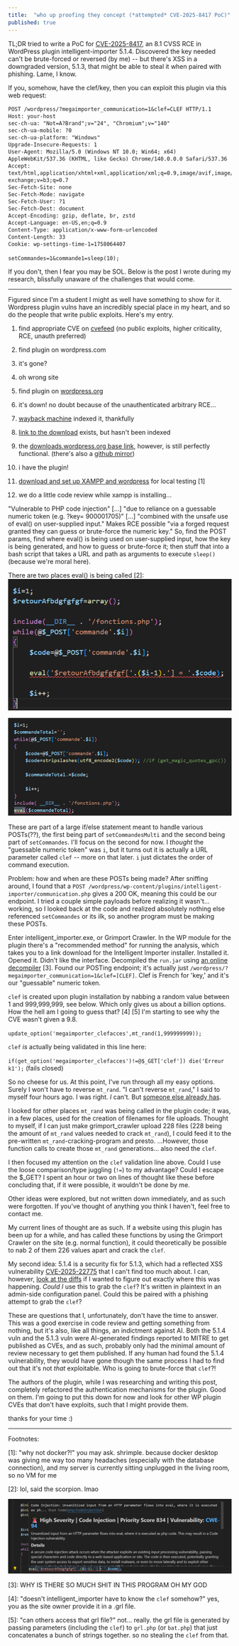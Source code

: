 ```yaml
---
title:  "who up proofing they concept (*attempted* CVE-2025-8417 PoC)"
published: true
---
```


TL;DR tried to write a PoC for [CVE-2025-8417](https://cvefeed.io/vuln/detail/CVE-2025-8417), an 8.1 CVSS RCE in WordPress plugin intelligent-importer 5.1.4. Discovered the key needed can't be brute-forced or reversed (by me) -- but there's XSS in a downgraded version, 5.1.3, that might be able to steal it when paired with phishing. Lame, I know.

If you, somehow, have the clef/key, then you can exploit this plugin via this web request:

```
POST /wordpress/?megaimporter_communication=1&clef=CLEF HTTP/1.1
Host: your-host
sec-ch-ua: "Not=A?Brand";v="24", "Chromium";v="140"
sec-ch-ua-mobile: ?0
sec-ch-ua-platform: "Windows"
Upgrade-Insecure-Requests: 1
User-Agent: Mozilla/5.0 (Windows NT 10.0; Win64; x64) AppleWebKit/537.36 (KHTML, like Gecko) Chrome/140.0.0.0 Safari/537.36
Accept: text/html,application/xhtml+xml,application/xml;q=0.9,image/avif,image/webp,image/apng,*/*;q=0.8,application/signed-exchange;v=b3;q=0.7
Sec-Fetch-Site: none
Sec-Fetch-Mode: navigate
Sec-Fetch-User: ?1
Sec-Fetch-Dest: document
Accept-Encoding: gzip, deflate, br, zstd
Accept-Language: en-US,en;q=0.9
Content-Type: application/x-www-form-urlencoded
Content-Length: 33
Cookie: wp-settings-time-1=1758064407

setCommandes=1&commande1=sleep(10);
```

If you don't, then I fear you may be SOL. Below is the post I wrote during my research, blissfully unaware of the challenges that would come.

---

Figured since I'm a student I might as well have something to show for it. Wordpress plugin vulns have an incredibly special place in my heart, and so do the people that write public exploits. Here's my entry.

1) find appropriate CVE on [cvefeed](https://cvefeed.io/vuln/detail/CVE-2025-8417) (no public exploits, higher criticality, RCE, unauth preferred)

2) find plugin on wordpress.com

3) it's gone?

4) oh wrong site

5) find plugin on [wordpress.org](https://wordpress.org/plugins/intelligent-importer/)

6) it's down! no doubt because of the unauthenticated arbitrary RCE...

7) [wayback machine](https://web.archive.org/web/20250712032821/https://wordpress.org/plugins/intelligent-importer/) indexed it, thankfully

8) [link to the download](https://web.archive.org/web/20250712032821/https://downloads.wordpress.org/plugin/intelligent-importer.5.1.4.zip) exists, but hasn't been indexed

9) the [downloads.wordpress.org base link](https://downloads.wordpress.org/plugin/intelligent-importer.5.1.4.zip), however, is still perfectly functional. (there's also a [github mirror](https://github.com/common-repository/intelligent-importer))

10) i have the plugin!

11) [download and set up XAMPP and wordpress](https://medium.com/@aawesomespace/how-to-host-a-wordpress-website-on-your-own-windows-1c9a91c5ed71) for local testing \[1]

12) we do a little code review while xampp is installing...

"Vulnerable to PHP code injection" \[...] "due to reliance on a guessable numeric token (e.g. ?key= 900001705)" \[...] "combined with the unsafe use of eval() on user-supplied input." Makes RCE possible "via a forged request granted they can guess or brute-force the numeric key." So, find the POST params, find where eval() is being used on user-supplied input, how the key is being generated, and how to guess or brute-force it; then stuff that into a bash script that takes a URL and path as arguments to execute `sleep()` (because we're moral here).

There are two places eval() is being called \[2]: 
![First in communication.php](../assets/image.png)

![Second in communication.php](../assets/image-1.png)

These are part of a large if/else statement meant to handle various POSTs(??), the first being part of `setCommandesMulti` and the second being part of `setCommandes`. I'll focus on the second for now. I *thought* the "guessable numeric token" was `i`, but it turns out it is actually a URL parameter called `clef` -- more on that later. `i` just dictates the order of command execution.

Problem: how and when are these POSTs being made? After sniffing around, I found that a `POST /wordpress/wp-content/plugins/intelligent-importer/communication.php` gives a 200 OK, meaning this could be our endpoint. I tried a couple simple payloads before realizing it wasn't... working, so I looked back at the code and realized absolutely nothing else referenced `setCommandes` or its ilk, so another program must be making these POSTs. 

Enter intelligent_importer.exe, or Grimport Crawler. In the WP module for the plugin there's a "recommended method" for running the analysis, which takes you to a link download for the Intelligent Importer installer. Installed it. Opened it. Didn't like the interface. Decompiled the `run.jar` using [an online decompiler](https://www.decompiler.com/jar/5d073a65e3f34728b84f5804c924615d/run.jar) \[3]. Found our POSTing endpoint; it's actually just `/wordpress/?megaimporter_communication=1&clef=[CLEF]`. Clef is French for 'key,' and it's our "guessable" numeric token. 

`clef` is created upon plugin installation by nabbing a random value between 1 and 999,999,999, see below. Which only gives us about a billion options. How the hell am I going to guess that? \[4] \[5] I'm starting to see why the CVE wasn't given a 9.8.

`update_option('megaimporter_clefacces',mt_rand(1,999999999));`

`clef` *is* actually being validated in this line here:

`if(get_option('megaimporter_clefacces')!=@$_GET['clef']) die('Erreur k1');` (fails closed)

So no cheese for us. At this point, I've run through all my easy options. Surely I won't have to reverse `mt_rand`. "I can't reverse `mt_rand`," I said to myself four hours ago. I was right. *I* can't. But [someone else already has](https://blog.lexfo.fr/php-mt-rand-prediction.html). 

I looked for other places `mt_rand` was being called in the plugin code; it was, in a few places, used for the creation of filenames for file uploads. Thought to myself, if I can just make grimport_crawler upload 228 files (228 being the amount of `mt_rand` values needed to crack `mt_rand`), I could feed it to the pre-written `mt_rand`-cracking-program and presto. ...However, those function calls to create those `mt_rand` generations... also need the `clef`.

I then focused my attention on the `clef` validation line above. Could I use the loose comparison/type juggling (`!=`) to my advantage? Could I escape the $_GET? I spent an hour or two on lines of thought like these before concluding that, if it were possible, it wouldn't be done by me. 

Other ideas were explored, but not written down immediately, and as such were forgotten. If you've thought of anything you think I haven't, feel free to contact me.

My current lines of thought are as such. If a website using this plugin has been up for a while, and has called these functions by using the Grimport Crawler on the site (e.g. normal function), it could theoretically be possible to nab 2 of them 226 values apart and crack the `clef`.

My second idea: 5.1.4 is a security fix for 5.1.3, which had a reflected XSS vulnerability [CVE-2025-22775](https://www.cve.org/CVERecord?id=CVE-2025-22775) that I can't find too much about. I can, however, [look at the diffs](https://plugins.trac.wordpress.org/changeset/3207517/) if I wanted to figure out exactly where this was happening. *Could I* use this to grab the `clef`? It's written in plaintext in an admin-side configuration panel. Could this be paired with a phishing attempt to grab the `clef`?

These are questions that I, unfortunately, don't have the time to answer. This was a good exercise in code review and getting something from nothing, but it's also, like all things, an indictment against AI. Both the 5.1.4 vuln and the 5.1.3 vuln were AI-generated findings reported to MITRE to get published as CVEs, and as such, probably only had the minimal amount of review necessary to get them published. If any human had found the 5.1.4 vulnerability, they would have gone though the same process I had to find out that it's not *that* exploitable. Who is going to brute-force that `clef`?!

The authors of the plugin, while I was researching and writing this post, completely refactored the authentication mechanisms for the plugin. Good on them. I'm going to put this down for now and look for other WP plugin CVEs that don't have exploits, such that I might provide them.

thanks for your time :)

---
Footnotes:


\[1]: "why not docker?!" you may ask. shrimple. because docker desktop was giving me way too many headaches (especially with the database connection), and my server is currently sitting unplugged in the living room, so no VM for me

\[2]: lol, said the scorpion. lmao

![snyk](../assets/image-2.png)

\[3]: WHY IS THERE SO MUCH SHIT IN THIS PROGRAM OH MY GOD

\[4]: "doesn't intelligent_importer have to know the `clef` somehow?" yes, you as the site owner provide it in a .grl file.

\[5]: "can others access that grl file?" not... really. the grl file is generated by passing parameters (including the `clef`) to `grl.php` (or `bat.php`) that just concatenates a bunch of strings together. so no stealing the `clef` from that.

[poc]: https://legacv.me/
